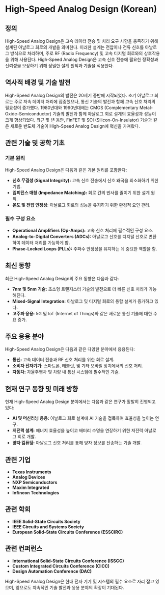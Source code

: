# High-Speed Analog Design (Korean)

## 정의

High-Speed Analog Design은 고속 데이터 전송 및 처리 요구 사항을 충족하기 위해 설계된 아날로그 회로의 개발을 의미한다. 이러한 설계는 전압이나 전류 신호를 아날로그 방식으로 처리하며, 주로 RF (Radio Frequency) 및 고속 디지털 회로와의 상호작용을 위해 사용된다. High-Speed Analog Design은 고속 신호 전송에 필요한 정확성과 신뢰성을 보장하기 위해 정밀한 설계 원칙과 기술을 적용한다.

## 역사적 배경 및 기술 발전

High-Speed Analog Design의 발전은 20세기 중반에 시작되었다. 초기 아날로그 회로는 주로 저속 데이터 처리에 집중했으나, 통신 기술의 발전과 함께 고속 신호 처리의 필요성이 증가했다. 1980년대와 1990년대에는 CMOS (Complementary Metal-Oxide-Semiconductor) 기술의 발전과 함께 아날로그 회로 설계의 효율성과 성능이 크게 향상되었다. 최근 몇 년 동안, FinFET 및 SOI (Silicon-On-Insulator) 기술과 같은 새로운 반도체 기술이 High-Speed Analog Design에 혁신을 가져왔다.

## 관련 기술 및 공학 기초

### 기본 원리

High-Speed Analog Design은 다음과 같은 기본 원리를 포함한다:

- **신호 무결성 (Signal Integrity):** 고속 신호 전송에서 신호 왜곡을 최소화하기 위한 기법.
- **임피던스 매칭 (Impedance Matching):** 회로 간의 반사를 줄이기 위한 설계 원칙.
- **온도 및 전압 안정성:** 아날로그 회로의 성능을 유지하기 위한 환경적 요인 관리.

### 필수 구성 요소

- **Operational Amplifiers (Op-Amps):** 고속 신호 처리에 필수적인 구성 요소.
- **Analog-to-Digital Converters (ADCs):** 아날로그 신호를 디지털 신호로 변환하여 데이터 처리를 가능하게 함.
- **Phase-Locked Loops (PLLs):** 주파수 안정성을 유지하는 데 중요한 역할을 함.

## 최신 동향

최근 High-Speed Analog Design의 주요 동향은 다음과 같다:

- **7nm 및 5nm 기술:** 초소형 트랜지스터 기술의 발전으로 더 빠른 신호 처리가 가능해진다.
- **Mixed-Signal Integration:** 아날로그 및 디지털 회로의 통합 설계가 증가하고 있다.
- **고주파 응용:** 5G 및 IoT (Internet of Things)와 같은 새로운 통신 기술에 대한 수요 증가.

## 주요 응용 분야

High-Speed Analog Design은 다음과 같은 다양한 분야에서 응용된다:

- **통신:** 고속 데이터 전송과 RF 신호 처리를 위한 회로 설계.
- **소비자 전자기기:** 스마트폰, 태블릿, 및 기타 모바일 장치에서의 신호 처리.
- **자동차:** 자율주행차 및 차량 내 통신 시스템에 필수적인 기술.

## 현재 연구 동향 및 미래 방향

현재 High-Speed Analog Design 분야에서는 다음과 같은 연구가 활발히 진행되고 있다:

- **AI 및 머신러닝 응용:** 아날로그 회로 설계에 AI 기술을 접목하여 효율성을 높이는 연구.
- **저전력 설계:** 에너지 효율성을 높이고 배터리 수명을 연장하기 위한 저전력 아날로그 회로 개발.
- **양자 컴퓨팅:** 아날로그 신호 처리를 통해 양자 정보를 전송하는 기술 개발.

## 관련 기업

- **Texas Instruments**
- **Analog Devices**
- **NXP Semiconductors**
- **Maxim Integrated**
- **Infineon Technologies**

## 관련 학회

- **IEEE Solid-State Circuits Society**
- **IEEE Circuits and Systems Society**
- **European Solid-State Circuits Conference (ESSCIRC)**

## 관련 컨퍼런스

- **International Solid-State Circuits Conference (ISSCC)**
- **Custom Integrated Circuits Conference (CICC)**
- **Design Automation Conference (DAC)**

High-Speed Analog Design은 현대 전자 기기 및 시스템의 필수 요소로 자리 잡고 있으며, 앞으로도 지속적인 기술 발전과 응용 분야의 확장이 기대된다.